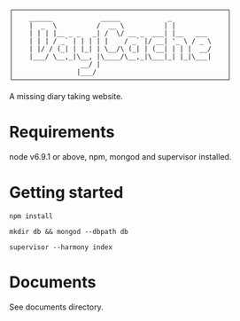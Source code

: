 ```
┌──────────────────────────────────────────────────────┐
│    ______            _____            _              │
│    |  _  \          /  __ \          | |             │
│    | | | |__ _ _   _| /  \/ __ _  ___| |__   ___     │
│    | | | / _` | | | | |    / _` |/ __| '_ \ / _ \    │
│    | |/ / (_| | |_| | \__/\ (_| | (__| | | |  __/    │
│    |___/ \__,_|\__, |\____/\__,_|\___|_| |_|\___|    │
│                 __/ |                                │
│                |___/                                 │
└──────────────────────────────────────────────────────┘
```

A missing diary taking website.

# Requirements

node v6.9.1 or above, npm, mongod and supervisor installed.

# Getting started

`npm install`

`mkdir db && mongod --dbpath db`

`supervisor --harmony index`

# Documents

See documents directory.

